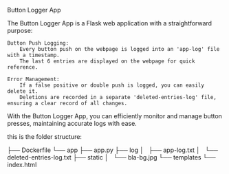Button Logger App

The Button Logger App is a Flask web application with a straightforward purpose:

    Button Push Logging:
        Every button push on the webpage is logged into an 'app-log' file with a timestamp.
        The last 6 entries are displayed on the webpage for quick reference.

    Error Management:
        If a false positive or double push is logged, you can easily delete it.
        Deletions are recorded in a separate 'deleted-entries-log' file, ensuring a clear record of all changes.

With the Button Logger App, you can efficiently monitor and manage button presses, maintaining accurate logs with ease.

this is the folder structure:

├── Dockerfile
└── app
    ├── app.py
    ├── log
    │   ├── app-log.txt
    │   └── deleted-entries-log.txt
    ├── static
    │   └── bla-bg.jpg
    └── templates
        └── index.html


